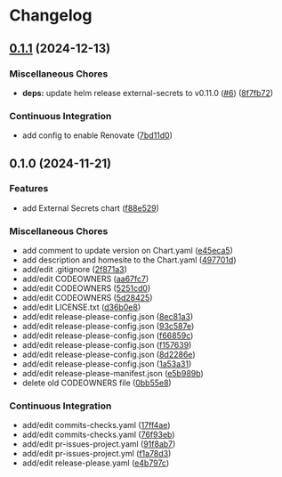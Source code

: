# Changelog

## [0.1.1](https://github.com/schrodingers-stack/helm-external-secrets/compare/v0.1.0...v0.1.1) (2024-12-13)


### Miscellaneous Chores

* **deps:** update helm release external-secrets to v0.11.0 ([#6](https://github.com/schrodingers-stack/helm-external-secrets/issues/6)) ([8f7fb72](https://github.com/schrodingers-stack/helm-external-secrets/commit/8f7fb724e76734633751e46b13fee58b455aaee9))


### Continuous Integration

* add config to enable Renovate ([7bd11d0](https://github.com/schrodingers-stack/helm-external-secrets/commit/7bd11d087c9fe02cb7be280a0a84741155e878a4))

## 0.1.0 (2024-11-21)


### Features

* add External Secrets chart ([f88e529](https://github.com/schrodingers-stack/helm-external-secrets/commit/f88e5298a7bb08220dcebcefc374c550769df9dc))


### Miscellaneous Chores

* add comment to update version on Chart.yaml ([e45eca5](https://github.com/schrodingers-stack/helm-external-secrets/commit/e45eca5ce7761acfb5e025239e6e57f04e836e84))
* add description and homesite to the Chart.yaml ([497701d](https://github.com/schrodingers-stack/helm-external-secrets/commit/497701d0e8bc821df83f83a61a2c897442e58375))
* add/edit .gitignore ([2f871a3](https://github.com/schrodingers-stack/helm-external-secrets/commit/2f871a3129984dda69ab28df49ed61d69c166b2d))
* add/edit CODEOWNERS ([aa67fc7](https://github.com/schrodingers-stack/helm-external-secrets/commit/aa67fc752f9dfb227361fcf1844fe03a4faeafba))
* add/edit CODEOWNERS ([5251cd0](https://github.com/schrodingers-stack/helm-external-secrets/commit/5251cd0baec0f30b18719bf845d6f3f271b955b9))
* add/edit CODEOWNERS ([5d28425](https://github.com/schrodingers-stack/helm-external-secrets/commit/5d28425189a8c4194633de4e580a22b3ca2c03eb))
* add/edit LICENSE.txt ([d36b0e8](https://github.com/schrodingers-stack/helm-external-secrets/commit/d36b0e820dbcd830686475042934417b8ddf6a32))
* add/edit release-please-config.json ([8ec81a3](https://github.com/schrodingers-stack/helm-external-secrets/commit/8ec81a3a512cbca3613426f8c81b405dbb83282f))
* add/edit release-please-config.json ([93c587e](https://github.com/schrodingers-stack/helm-external-secrets/commit/93c587ed2183cb41c509c291595c22012b57f5ea))
* add/edit release-please-config.json ([f66859c](https://github.com/schrodingers-stack/helm-external-secrets/commit/f66859c5a708e04cc594279fdfd3891318a491ef))
* add/edit release-please-config.json ([f157639](https://github.com/schrodingers-stack/helm-external-secrets/commit/f1576393061caf4a46b0719a27c525e50342f6fe))
* add/edit release-please-config.json ([8d2286e](https://github.com/schrodingers-stack/helm-external-secrets/commit/8d2286ec7d052fbf0ac3eb60307f9e5105834d5b))
* add/edit release-please-config.json ([1a53a31](https://github.com/schrodingers-stack/helm-external-secrets/commit/1a53a31fae915f212e8341eb8b3d65736630eb9e))
* add/edit release-please-manifest.json ([e5b989b](https://github.com/schrodingers-stack/helm-external-secrets/commit/e5b989b1c4080bd5ae544c2e40980c3558cff46b))
* delete old CODEOWNERS file ([0bb55e8](https://github.com/schrodingers-stack/helm-external-secrets/commit/0bb55e87cfd3cc99d4e1a3906d38b273c5ec578b))


### Continuous Integration

* add/edit commits-checks.yaml ([17ff4ae](https://github.com/schrodingers-stack/helm-external-secrets/commit/17ff4ae1e22bc95e37fd6cb033488a53cdd7f266))
* add/edit commits-checks.yaml ([76f93eb](https://github.com/schrodingers-stack/helm-external-secrets/commit/76f93eb2f9947fc7150fdc0627d1c3a963a013ed))
* add/edit pr-issues-project.yaml ([91f8ab7](https://github.com/schrodingers-stack/helm-external-secrets/commit/91f8ab7e373973d43428c226675437205e0517d2))
* add/edit pr-issues-project.yml ([f1a78d3](https://github.com/schrodingers-stack/helm-external-secrets/commit/f1a78d34345f4ef87bec6ae8d680aa606460ab4b))
* add/edit release-please.yaml ([e4b797c](https://github.com/schrodingers-stack/helm-external-secrets/commit/e4b797ca75acedb6d14d143478738b1a5057c55f))
